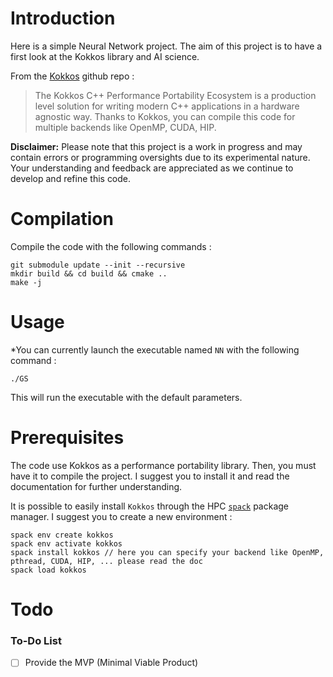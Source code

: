 # Introduction
 Here is a simple Neural Network project. 
 The aim of this project is to have a first look at the Kokkos library and AI science.

 From the [Kokkos](https://github.com/kokkos) github repo : 
> The Kokkos C++ Performance Portability Ecosystem is a production level solution for writing modern C++ applications in a hardware agnostic way.
Thanks to Kokkos, you can compile this code for multiple backends like OpenMP, CUDA, HIP.


**Disclaimer:** Please note that this project is a work in progress and may contain errors or programming oversights due to its experimental nature. Your understanding and feedback are appreciated as we continue to develop and refine this code.

# Compilation
Compile the code with the following commands : 
```
git submodule update --init --recursive
mkdir build && cd build && cmake ..
make -j 
```

# Usage
*You can currently launch the executable named `NN` with the following command :
```
./GS
```
This will run the executable with the default parameters.

# Prerequisites
The code use Kokkos as a performance portability library. Then, you must have it to compile the project.
I suggest you to install it and read the documentation for further understanding. 

It is possible to easily install `Kokkos` through the HPC [`spack`](https://github.com/spack) package manager. I suggest you to create a new environment : 
```
spack env create kokkos
spack env activate kokkos
spack install kokkos // here you can specify your backend like OpenMP, pthread, CUDA, HIP, ... please read the doc
spack load kokkos
```

# Todo 
### To-Do List

- [ ] Provide the MVP (Minimal Viable Product)

